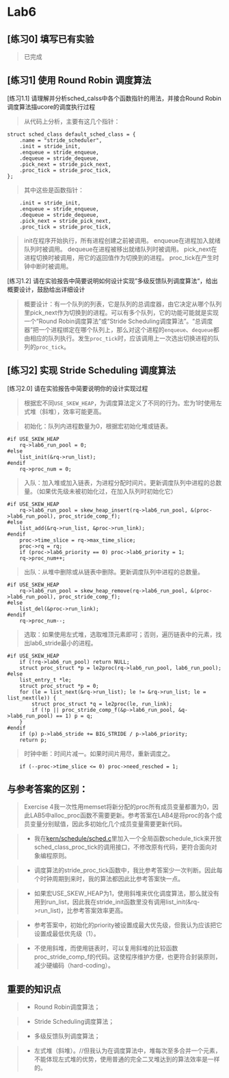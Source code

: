 # Lab6

## [练习0] 填写已有实验

> 已完成

## [练习1] 使用 Round Robin 调度算法

[练习1.1] 请理解并分析sched_calss中各个函数指针的用法，并接合Round Robin 调度算法描ucore的调度执行过程

> 从代码上分析，主要有这几个指针：

```
struct sched_class default_sched_class = {
    .name = "stride_scheduler",
    .init = stride_init,
    .enqueue = stride_enqueue,
    .dequeue = stride_dequeue,
    .pick_next = stride_pick_next,
    .proc_tick = stride_proc_tick,
};
```

> 其中这些是函数指针：

```
    .init = stride_init,
    .enqueue = stride_enqueue,
    .dequeue = stride_dequeue,
    .pick_next = stride_pick_next,
    .proc_tick = stride_proc_tick,
```

> init在程序开始执行，所有进程创建之前被调用。
> enqueue在进程加入就绪队列时被调用。
> dequeue在进程被移出就绪队列时被调用。
> pick_next在进程切换时被调用，用它的返回值作为切换到的进程。
> proc_tick在产生时钟中断时被调用。

[练习1.2] 请在实验报告中简要说明如何设计实现”多级反馈队列调度算法“，给出概要设计，鼓励给出详细设计

> 概要设计：有一个队列的列表，它是队列的总调度器，由它决定从哪个队列里pick_next作为切换到的进程。可以有多个队列，它的功能可能就是实现一个“Round Robin调度算法”或“Stride Scheduling调度算法”。“总调度器”把一个进程绑定在哪个队列上，那么对这个进程的`enqueue`、`dequeue`都由相应的队列执行。发生`proc_tick`时，应该调用上一次选出切换进程的队列的`proc_tick`。

## [练习2] 实现 Stride Scheduling 调度算法

[练习2.0] 请在实验报告中简要说明你的设计实现过程

> 根据宏不同`USE_SKEW_HEAP`，为调度算法定义了不同的行为。宏为1时使用左式堆（斜堆），效率可能更高。

> 初始化：队列内进程数量为0，根据宏初始化堆或链表。

```
#if USE_SKEW_HEAP
    rq->lab6_run_pool = 0;
#else
    list_init(&rq->run_list);
#endif
    rq->proc_num = 0;
```

> 入队：加入堆或加入链表，为进程分配时间片。更新调度队列中进程的总数量。（如果优先级未被初始化过，在加入队列时初始化它）

```
#if USE_SKEW_HEAP
    rq->lab6_run_pool = skew_heap_insert(rq->lab6_run_pool, &(proc->lab6_run_pool), proc_stride_comp_f);
#else
    list_add(&rq->run_list, &proc->run_link);
#endif
    proc->time_slice = rq->max_time_slice;
    proc->rq = rq;
    if (proc->lab6_priority == 0) proc->lab6_priority = 1;
    rq->proc_num++;
```

> 出队：从堆中删除或从链表中删除。更新调度队列中进程的总数量。

```
#if USE_SKEW_HEAP
    rq->lab6_run_pool = skew_heap_remove(rq->lab6_run_pool, &(proc->lab6_run_pool), proc_stride_comp_f);
#else
    list_del(&proc->run_link);
#endif
    rq->proc_num--;
```

> 选取：如果使用左式堆，选取堆顶元素即可；否则，遍历链表中的元素，找出lab6_stride最小的进程。

```
#if USE_SKEW_HEAP
    if (!rq->lab6_run_pool) return NULL;
    struct proc_struct *p = le2proc(rq->lab6_run_pool, lab6_run_pool);
#else
    list_entry_t *le;
    struct proc_struct *p = 0;
    for (le = list_next(&rq->run_list); le != &rq->run_list; le = list_next(le)) {
        struct proc_struct *q = le2proc(le, run_link);
        if (!p || proc_stride_comp_f(&p->lab6_run_pool, &q->lab6_run_pool) == 1) p = q;
    }
#endif
    if (p) p->lab6_stride += BIG_STRIDE / p->lab6_priority;
    return p;
```

> 时钟中断：时间片减一。如果时间片用尽，重新调度之。

```
    if (--proc->time_slice <= 0) proc->need_resched = 1;
```


## 与参考答案的区别：

> Exercise 4我一次性用memset将新分配的proc所有成员变量都置为0，因此LAB5中alloc_proc函数不需要更新。参考答案在LAB4是将proc的各个成员变量分别赋值，因此多初始化几个成员变量需要更新代码。

> - 我在[kern/schedule/sched.c](kern/schedule/sched.c)里加入一个全局函数schedule_tick来开放sched_class_proc_tick的调用接口，不修改原有代码，更符合面向对象编程原则。

> - 调度算法的stride_proc_tick函数中，我比参考答案少一次判断。因此每个时钟周期到来时，我的算法都因此比参考答案快一点。

> - 如果宏USE_SKEW_HEAP为1，使用斜堆来优化调度算法，那么就没有用到run_list，因此我在stride_init函数里没有调用list_init(&rq->run_list)，比参考答案效率更高。

> - 参考答案中，初始化的priority被设置成最大优先级，但我认为应该把它设置成最低优先级（1）。

> - 不使用斜堆，而使用链表时，可以复用斜堆的比较函数proc_stride_comp_f的代码。这使程序维护方便，也更符合封装原则，减少硬编码（hard-coding）。

## 重要的知识点

> - Round Robin调度算法；

> - Stride Scheduling调度算法；

> - 多级反馈队列调度算法；

> - 左式堆（斜堆）。//但我认为在调度算法中，堆每次至多合并一个元素，不能体现左式堆的优势，使用普通的完全二叉堆达到的算法效率是一样的。
